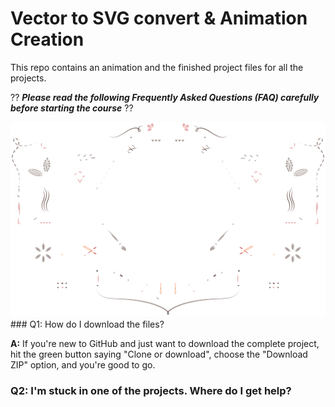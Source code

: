 # Vector to SVG convert & Animation Creation

This repo contains an animation and the finished project files for all the projects.

?? ***Please read the following Frequently Asked Questions (FAQ) carefully before starting the course*** ??

<img src="Art_image.svg" alt="Image Animation">
### Q1: How do I download the files?

**A:** If you're new to GitHub and just want to download the complete project, hit the green button saying "Clone or download", choose the "Download ZIP" option, and you're good to go.

### Q2: I'm stuck in one of the projects. Where do I get help?
